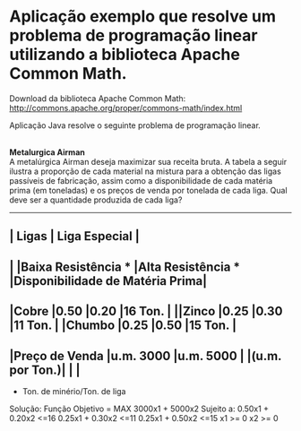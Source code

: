 # Aplicação exemplo que resolve um problema de programação linear utilizando a biblioteca Apache Common Math.

Download da biblioteca Apache Common Math:<br>
http://commons.apache.org/proper/commons-math/index.html

Aplicação Java resolve o seguinte problema de programação linear.

<br>
<b>Metalurgica Airman</b>
<br>
A metalúrgica Airman deseja maximizar sua receita bruta. A tabela a seguir ilustra a proporção de cada material na mistura para a obtenção das  ligas passíveis de fabricação, assim como a disponibilidade de cada matéria prima (em toneladas) e os preços de venda por tonelada de cada liga. Qual deve ser a quantidade produzida de cada liga?

----------------------------------------------------------------------------------------------
| Ligas         |                           Liga Especial                                    |
----------------------------------------------------------------------------------------------         
|               |Baixa Resistência *  |Alta Resistência *   |Disponibilidade de Matéria Prima|
----------------------------------------------------------------------------------------------
|Cobre          |0.50                 |0.20                 |16 Ton.                         |
||Zinco         |0.25                 |0.30                 |11 Ton.                         |
|Chumbo         |0.25                 |0.50                 |15 Ton.                         |
----------------------------------------------------------------------------------------------
|Preço de Venda |u.m. 3000            |u.m. 5000                                             |
|(u.m. por Ton.)|                     |                                                      |
----------------------------------------------------------------------------------------------
* Ton. de minério/Ton. de liga

Solução:
Função Objetivo = MAX 3000x1 + 5000x2
Sujeito a:
  0.50x1 + 0.20x2 <=16 
  0.25x1 + 0.30x2 <=11 
  0.25x1 + 0.50x2 <=15
  x1 >= 0 x2 >= 0

<br>
